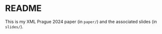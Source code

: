 # README

This is my XML Prague 2024 paper (in `paper/`) and the associated slides (in `slides/`).

